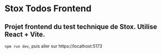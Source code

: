 # Stox Todos Frontend

## Projet frontend du test technique de Stox. Utilise React + Vite.

`npm run dev`, puis aller sur https://localhost:5173
